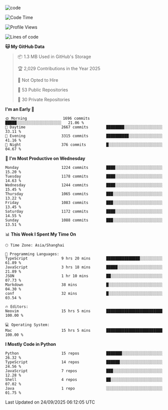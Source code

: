 
<!--
**liuyaanng/liuyaanng** is a ✨ _special_ ✨ repository because its `README.md` (this file) appears on your GitHub profile.

Here are some ideas to get you started:

- 🔭 I’m currently working on ...
- 🌱 I’m currently learning ...
- 👯 I’m looking to collaborate on ...
- 🤔 I’m looking for help with ...
- 💬 Ask me about ...
- 📫 How to reach me: ...
- 😄 Pronouns: ...
- ⚡ Fun fact: ...
-->


![code](https://cdn.jsdelivr.net/gh/liuyaanng/liuyaanng@1.0/code.gif) 

<!--START_SECTION:waka-->
![Code Time](http://img.shields.io/badge/Code%20Time-1%2C967%20hrs%2013%20mins-blue)

![Profile Views](http://img.shields.io/badge/Profile%20Views-0-blue)

![Lines of code](https://img.shields.io/badge/From%20Hello%20World%20I%27ve%20Written-28.2%20million%20lines%20of%20code-blue)

**🐱 My GitHub Data** 

> 📦 1.3 MB Used in GitHub's Storage 
 > 
> 🏆 2,029 Contributions in the Year 2025
 > 
> 🚫 Not Opted to Hire
 > 
> 📜 53 Public Repositories 
 > 
> 🔑 30 Private Repositories 
 > 
**I'm an Early 🐤** 

```text
🌞 Morning                1696 commits        █████░░░░░░░░░░░░░░░░░░░░   21.06 % 
🌆 Daytime                2667 commits        ████████░░░░░░░░░░░░░░░░░   33.11 % 
🌃 Evening                3315 commits        ██████████░░░░░░░░░░░░░░░   41.16 % 
🌙 Night                  376 commits         █░░░░░░░░░░░░░░░░░░░░░░░░   04.67 % 
```
📅 **I'm Most Productive on Wednesday** 

```text
Monday                   1224 commits        ████░░░░░░░░░░░░░░░░░░░░░   15.20 % 
Tuesday                  1178 commits        ████░░░░░░░░░░░░░░░░░░░░░   14.63 % 
Wednesday                1244 commits        ████░░░░░░░░░░░░░░░░░░░░░   15.45 % 
Thursday                 1065 commits        ███░░░░░░░░░░░░░░░░░░░░░░   13.22 % 
Friday                   1083 commits        ███░░░░░░░░░░░░░░░░░░░░░░   13.45 % 
Saturday                 1172 commits        ████░░░░░░░░░░░░░░░░░░░░░   14.55 % 
Sunday                   1088 commits        ███░░░░░░░░░░░░░░░░░░░░░░   13.51 % 
```


📊 **This Week I Spent My Time On** 

```text
🕑︎ Time Zone: Asia/Shanghai

💬 Programming Languages: 
TypeScript               9 hrs 20 mins       ███████████████░░░░░░░░░░   61.89 % 
JavaScript               3 hrs 18 mins       █████░░░░░░░░░░░░░░░░░░░░   21.89 % 
JSON                     1 hr 10 mins        ██░░░░░░░░░░░░░░░░░░░░░░░   07.73 % 
Markdown                 38 mins             █░░░░░░░░░░░░░░░░░░░░░░░░   04.30 % 
conf                     32 mins             █░░░░░░░░░░░░░░░░░░░░░░░░   03.54 % 

🔥 Editors: 
Neovim                   15 hrs 5 mins       █████████████████████████   100.00 % 

💻 Operating System: 
Mac                      15 hrs 5 mins       █████████████████████████   100.00 % 
```

**I Mostly Code in Python** 

```text
Python                   15 repos            ███████░░░░░░░░░░░░░░░░░░   26.32 % 
TypeScript               14 repos            ██████░░░░░░░░░░░░░░░░░░░   24.56 % 
JavaScript               7 repos             ███░░░░░░░░░░░░░░░░░░░░░░   12.28 % 
Shell                    4 repos             ██░░░░░░░░░░░░░░░░░░░░░░░   07.02 % 
Java                     1 repo              ░░░░░░░░░░░░░░░░░░░░░░░░░   01.75 % 
```




 Last Updated on 24/09/2025 06:12:05 UTC
<!--END_SECTION:waka-->

